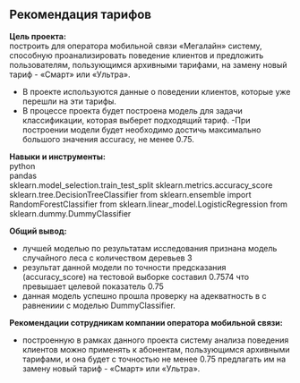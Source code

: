 ## Рекомендация тарифов
**Цель проекта:**  
построить для оператора мобильной связи «Мегалайн» систему, способную проанализировать поведение клиентов и предложить пользователям, пользующимся архивными тарифами, на замену новый тариф - «Смарт» или «Ультра».
- В проекте используются данные о поведении клиентов, которые уже перешли на эти тарифы.
- В процессе проекта будет построена модель для задачи классификации, которая выберет подходящий тариф.
 -При построении модели будет необходимо достичь максимально большого значения accuracy, не менее 0.75.


**Навыки и инструменты:**  
python  
pandas  
sklearn.model_selection.train_test_split
sklearn.metrics.accuracy_score
sklearn.tree.DecisionTreeClassifier
from sklearn.ensemble import RandomForestClassifier
from sklearn.linear_model.LogisticRegression
from sklearn.dummy.DummyClassifier 

**Общий вывод:**
- лучшей моделью по результатам исследования признана модель случайного леса с количеством деревьев 3
- результат данной модели по точности предсказания (accuracy_score) на тестовой выборке составил 0.7574 что превышает целевой показатель 0.75
- данная модель успешно прошла проверку на адекватность в с равнениии с моделью DummyClassifier.

**Рекомендации сотрудникам компании оператора мобильной связи:** 
- построенную в рамках данного проекта систему анализа поведения клиентов можно применять к абонентам, пользующимся архивными тарифами, и она будет с точностью не менее 0.75 предлагать им на замену новый тариф - «Смарт» или «Ультра».
